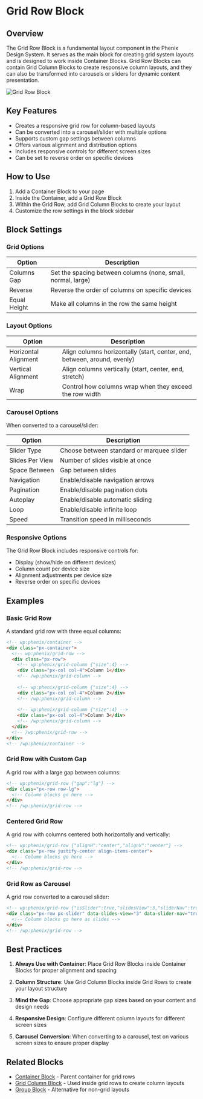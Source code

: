 # Grid Row Block

## Overview

The Grid Row Block is a fundamental layout component in the Phenix Design System. It serves as the main block for creating grid system layouts and is designed to work inside Container Blocks. Grid Row Blocks can contain Grid Column Blocks to create responsive column layouts, and they can also be transformed into carousels or sliders for dynamic content presentation.

![Grid Row Block](../../../assets/images/wordpress/grid-row.png)

## Key Features

- Creates a responsive grid row for column-based layouts
- Can be converted into a carousel/slider with multiple options
- Supports custom gap settings between columns
- Offers various alignment and distribution options
- Includes responsive controls for different screen sizes
- Can be set to reverse order on specific devices

## How to Use

1. Add a Container Block to your page
2. Inside the Container, add a Grid Row Block
3. Within the Grid Row, add Grid Column Blocks to create your layout
4. Customize the row settings in the block sidebar

## Block Settings

### Grid Options

| Option | Description |
|--------|-------------|
| Columns Gap | Set the spacing between columns (none, small, normal, large) |
| Reverse | Reverse the order of columns on specific devices |
| Equal Height | Make all columns in the row the same height |

### Layout Options

| Option | Description |
|--------|-------------|
| Horizontal Alignment | Align columns horizontally (start, center, end, between, around, evenly) |
| Vertical Alignment | Align columns vertically (start, center, end, stretch) |
| Wrap | Control how columns wrap when they exceed the row width |

### Carousel Options

When converted to a carousel/slider:

| Option | Description |
|--------|-------------|
| Slider Type | Choose between standard or marquee slider |
| Slides Per View | Number of slides visible at once |
| Space Between | Gap between slides |
| Navigation | Enable/disable navigation arrows |
| Pagination | Enable/disable pagination dots |
| Autoplay | Enable/disable automatic sliding |
| Loop | Enable/disable infinite loop |
| Speed | Transition speed in milliseconds |

### Responsive Options

The Grid Row Block includes responsive controls for:

- Display (show/hide on different devices)
- Column count per device size
- Alignment adjustments per device size
- Reverse order on specific devices

## Examples

### Basic Grid Row

A standard grid row with three equal columns:

```html
<!-- wp:phenix/container -->
<div class="px-container">
  <!-- wp:phenix/grid-row -->
  <div class="px-row">
    <!-- wp:phenix/grid-column {"size":4} -->
    <div class="px-col col-4">Column 1</div>
    <!-- /wp:phenix/grid-column -->
    
    <!-- wp:phenix/grid-column {"size":4} -->
    <div class="px-col col-4">Column 2</div>
    <!-- /wp:phenix/grid-column -->
    
    <!-- wp:phenix/grid-column {"size":4} -->
    <div class="px-col col-4">Column 3</div>
    <!-- /wp:phenix/grid-column -->
  </div>
  <!-- /wp:phenix/grid-row -->
</div>
<!-- /wp:phenix/container -->
```

### Grid Row with Custom Gap

A grid row with a large gap between columns:

```html
<!-- wp:phenix/grid-row {"gap":"lg"} -->
<div class="px-row row-lg">
  <!-- Column blocks go here -->
</div>
<!-- /wp:phenix/grid-row -->
```

### Centered Grid Row

A grid row with columns centered both horizontally and vertically:

```html
<!-- wp:phenix/grid-row {"alignH":"center","alignV":"center"} -->
<div class="px-row justify-center align-items-center">
  <!-- Column blocks go here -->
</div>
<!-- /wp:phenix/grid-row -->
```

### Grid Row as Carousel

A grid row converted to a carousel slider:

```html
<!-- wp:phenix/grid-row {"isSlider":true,"slidesView":3,"sliderNav":true,"sliderDots":true} -->
<div class="px-row px-slider" data-slides-view="3" data-slider-nav="true" data-slider-dots="true">
  <!-- Column blocks go here as slides -->
</div>
<!-- /wp:phenix/grid-row -->
```

## Best Practices

1. **Always Use with Container**: Place Grid Row Blocks inside Container Blocks for proper alignment and spacing

2. **Column Structure**: Use Grid Column Blocks inside Grid Rows to create your layout structure

3. **Mind the Gap**: Choose appropriate gap sizes based on your content and design needs

4. **Responsive Design**: Configure different column layouts for different screen sizes

5. **Carousel Conversion**: When converting to a carousel, test on various screen sizes to ensure proper display

## Related Blocks

- [Container Block](./container-block.md) - Parent container for grid rows
- [Grid Column Block](./grid-column-block.md) - Used inside grid rows to create column layouts
- [Group Block](./group-block.md) - Alternative for non-grid layouts
